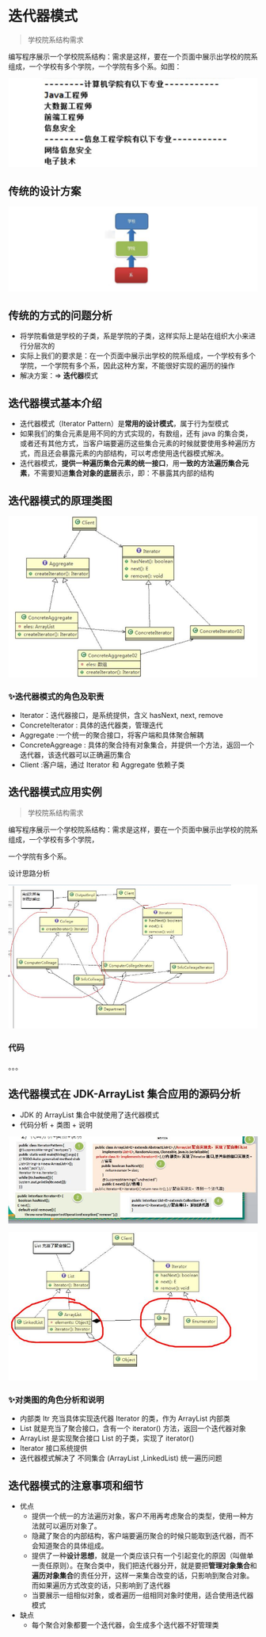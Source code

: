 # 迭代器模式

> 学校院系结构需求

编写程序展示一个学校院系结构：需求是这样，要在一个页面中展示出学校的院系组成，一个学校有多个学院，一个学院有多个系。如图：

![image-20230419112753745](./assets/image-20230419112753745.png)



## 传统的设计方案

![image-20230419112738408](./assets/image-20230419112738408.png)



## 传统的方式的问题分析

- 将学院看做是学校的子类，系是学院的子类，这样实际上是站在组织大小来进行分层次的
- 实际上我们的要求是：在一个页面中展示出学校的院系组成，一个学校有多个学院，一个学院有多个系，因此这种方案，不能很好实现的遍历的操作
- 解决方案：=> **迭代器**模式

## 迭代器模式基本介绍

- 迭代器模式（Iterator Pattern）是**常用的设计模式**，属于行为型模式
- 如果我们的集合元素是用不同的方式实现的，有数组，还有 java 的集合类，或者还有其他方式，当客户端要遍历这些集合元素的时候就要使用多种遍历方式，而且还会暴露元素的内部结构，可以考虑使用迭代器模式解决。
- 迭代器模式，**提供一种遍历集合元素的统一接口**，用**一致的方法遍历集合元素**，不需要知道**集合对象的底层**表示，即：不暴露其内部的结构

## 迭代器模式的原理类图

![image-20230419112301390](./assets/image-20230419112301390.png)



### ✨迭代器模式的角色及职责

- Iterator：迭代器接口，是系统提供，含义 hasNext, next, remove
- ConcreteIterator : 具体的迭代器类，管理迭代
- Aggregate :一个统一的聚合接口，将客户端和具体聚合解耦
- ConcreteAggreage : 具体的聚合持有对象集合，并提供一个方法，返回一个迭代器，该迭代器可以正确遍历集合
- Client :客户端，通过 Iterator 和 Aggregate 依赖子类

## 迭代器模式应用实例

>学校院系结构需求

编写程序展示一个学校院系结构：需求是这样，要在一个页面中展示出学校的院系组成，一个学校有多个学院，

一个学院有多个系。

设计思路分析

![image-20230419112325539](./assets/image-20230419112325539.png)



### 代码

。。。

## 迭代器模式在 JDK-ArrayList 集合应用的源码分析

- JDK 的 ArrayList 集合中就使用了迭代器模式
- 代码分析 + 类图 + 说明

![image-20230419112404071](./assets/image-20230419112404071.png)

![image-20230419112416574](./assets/image-20230419112416574.png)

### ✨对类图的角色分析和说明

- 内部类 Itr 充当具体实现迭代器 Iterator 的类，作为 ArrayList 内部类
- List 就是充当了聚合接口，含有一个 iterator() 方法，返回一个迭代器对象
- ArrayList 是实现聚合接口 List 的子类，实现了 iterator()
- Iterator 接口系统提供
- 迭代器模式解决了 不同集合 (ArrayList ,LinkedList) 统一遍历问题

## 迭代器模式的注意事项和细节

- 优点
  - 提供一个统一的方法遍历对象，客户不用再考虑聚合的类型，使用一种方法就可以遍历对象了。
  - 隐藏了聚合的内部结构，客户端要遍历聚合的时候只能取到迭代器，而不会知道聚合的具体组成。
  - 提供了一种**设计思想**，就是一个类应该只有一个引起变化的原因（叫做单一责任原则）。在聚合类中，我们把迭代器分开，就是要把**管理对象集合**和**遍历对象集合**的责任分开，这样一来集合改变的话，只影响到聚合对象。而如果遍历方式改变的话，只影响到了迭代器
  - 当要展示一组相似对象，或者遍历一组相同对象时使用，适合使用迭代器模式
- 缺点
  - 每个聚合对象都要一个迭代器，会生成多个迭代器不好管理类
